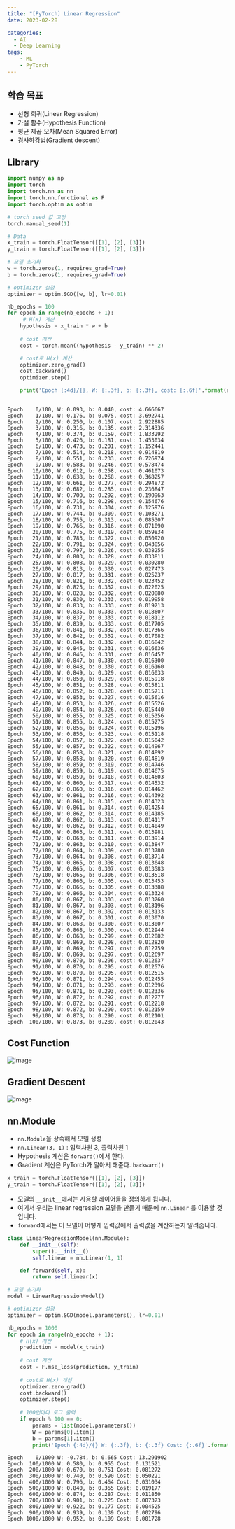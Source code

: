 ```yaml
---
title: "[PyTorch] Linear Regression"
date: 2023-02-28

categories:
  - AI
  - Deep Learning
tags:
    - ML
    - PyTorch
---
```


## 학습 목표
- 선형 회귀(Linear Regression)
- 가설 함수(Hypothesis Function)
- 평균 제곱 오차(Mean Squared Error)
- 경사하강법(Gradient descent)

## Library


```python
import numpy as np
import torch
import torch.nn as nn
import torch.nn.functional as F
import torch.optim as optim
```


```python
# torch seed 값 고정
torch.manual_seed(1)
```





```python
# Data
x_train = torch.FloatTensor([[1], [2], [3]])
y_train = torch.FloatTensor([[1], [2], [3]])

# 모델 초기화
w = torch.zeros(1, requires_grad=True)
b = torch.zeros(1, requires_grad=True)

# optimizer 설정
optimizer = optim.SGD([w, b], lr=0.01)

nb_epochs = 100
for epoch in range(nb_epochs + 1):
     # H(x) 계산
    hypothesis = x_train * w + b
    
    # cost 계산
    cost = torch.mean((hypothesis - y_train) ** 2)

    # cost로 H(x) 계산
    optimizer.zero_grad()
    cost.backward()
    optimizer.step()

    print('Epoch {:4d}/{}, W: {:.3f}, b: {:.3f}, cost: {:.6f}'.format(epoch, nb_epochs, w.item(), b.item(), cost.item()))
    
```

    Epoch    0/100, W: 0.093, b: 0.040, cost: 4.666667
    Epoch    1/100, W: 0.176, b: 0.075, cost: 3.692741
    Epoch    2/100, W: 0.250, b: 0.107, cost: 2.922885
    Epoch    3/100, W: 0.316, b: 0.135, cost: 2.314336
    Epoch    4/100, W: 0.374, b: 0.159, cost: 1.833292
    Epoch    5/100, W: 0.426, b: 0.181, cost: 1.453034
    Epoch    6/100, W: 0.473, b: 0.201, cost: 1.152441
    Epoch    7/100, W: 0.514, b: 0.218, cost: 0.914819
    Epoch    8/100, W: 0.551, b: 0.233, cost: 0.726974
    Epoch    9/100, W: 0.583, b: 0.246, cost: 0.578474
    Epoch   10/100, W: 0.612, b: 0.258, cost: 0.461073
    Epoch   11/100, W: 0.638, b: 0.268, cost: 0.368257
    Epoch   12/100, W: 0.661, b: 0.277, cost: 0.294872
    Epoch   13/100, W: 0.682, b: 0.285, cost: 0.236847
    Epoch   14/100, W: 0.700, b: 0.292, cost: 0.190963
    Epoch   15/100, W: 0.716, b: 0.298, cost: 0.154676
    Epoch   16/100, W: 0.731, b: 0.304, cost: 0.125976
    Epoch   17/100, W: 0.744, b: 0.309, cost: 0.103271
    Epoch   18/100, W: 0.755, b: 0.313, cost: 0.085307
    Epoch   19/100, W: 0.766, b: 0.316, cost: 0.071090
    Epoch   20/100, W: 0.775, b: 0.319, cost: 0.059834
    Epoch   21/100, W: 0.783, b: 0.322, cost: 0.050920
    Epoch   22/100, W: 0.791, b: 0.324, cost: 0.043856
    Epoch   23/100, W: 0.797, b: 0.326, cost: 0.038255
    Epoch   24/100, W: 0.803, b: 0.328, cost: 0.033811
    Epoch   25/100, W: 0.808, b: 0.329, cost: 0.030280
    Epoch   26/100, W: 0.813, b: 0.330, cost: 0.027473
    Epoch   27/100, W: 0.817, b: 0.331, cost: 0.025237
    Epoch   28/100, W: 0.821, b: 0.332, cost: 0.023452
    Epoch   29/100, W: 0.825, b: 0.332, cost: 0.022025
    Epoch   30/100, W: 0.828, b: 0.332, cost: 0.020880
    Epoch   31/100, W: 0.830, b: 0.333, cost: 0.019958
    Epoch   32/100, W: 0.833, b: 0.333, cost: 0.019213
    Epoch   33/100, W: 0.835, b: 0.333, cost: 0.018607
    Epoch   34/100, W: 0.837, b: 0.333, cost: 0.018112
    Epoch   35/100, W: 0.839, b: 0.333, cost: 0.017705
    Epoch   36/100, W: 0.841, b: 0.332, cost: 0.017366
    Epoch   37/100, W: 0.842, b: 0.332, cost: 0.017082
    Epoch   38/100, W: 0.844, b: 0.332, cost: 0.016842
    Epoch   39/100, W: 0.845, b: 0.331, cost: 0.016636
    Epoch   40/100, W: 0.846, b: 0.331, cost: 0.016457
    Epoch   41/100, W: 0.847, b: 0.330, cost: 0.016300
    Epoch   42/100, W: 0.848, b: 0.330, cost: 0.016160
    Epoch   43/100, W: 0.849, b: 0.329, cost: 0.016033
    Epoch   44/100, W: 0.850, b: 0.329, cost: 0.015918
    Epoch   45/100, W: 0.851, b: 0.328, cost: 0.015811
    Epoch   46/100, W: 0.852, b: 0.328, cost: 0.015711
    Epoch   47/100, W: 0.853, b: 0.327, cost: 0.015616
    Epoch   48/100, W: 0.853, b: 0.326, cost: 0.015526
    Epoch   49/100, W: 0.854, b: 0.326, cost: 0.015440
    Epoch   50/100, W: 0.855, b: 0.325, cost: 0.015356
    Epoch   51/100, W: 0.855, b: 0.324, cost: 0.015275
    Epoch   52/100, W: 0.856, b: 0.324, cost: 0.015196
    Epoch   53/100, W: 0.856, b: 0.323, cost: 0.015118
    Epoch   54/100, W: 0.857, b: 0.322, cost: 0.015042
    Epoch   55/100, W: 0.857, b: 0.322, cost: 0.014967
    Epoch   56/100, W: 0.858, b: 0.321, cost: 0.014892
    Epoch   57/100, W: 0.858, b: 0.320, cost: 0.014819
    Epoch   58/100, W: 0.859, b: 0.319, cost: 0.014746
    Epoch   59/100, W: 0.859, b: 0.319, cost: 0.014675
    Epoch   60/100, W: 0.859, b: 0.318, cost: 0.014603
    Epoch   61/100, W: 0.860, b: 0.317, cost: 0.014532
    Epoch   62/100, W: 0.860, b: 0.316, cost: 0.014462
    Epoch   63/100, W: 0.861, b: 0.316, cost: 0.014392
    Epoch   64/100, W: 0.861, b: 0.315, cost: 0.014323
    Epoch   65/100, W: 0.861, b: 0.314, cost: 0.014254
    Epoch   66/100, W: 0.862, b: 0.314, cost: 0.014185
    Epoch   67/100, W: 0.862, b: 0.313, cost: 0.014117
    Epoch   68/100, W: 0.862, b: 0.312, cost: 0.014049
    Epoch   69/100, W: 0.863, b: 0.311, cost: 0.013981
    Epoch   70/100, W: 0.863, b: 0.311, cost: 0.013914
    Epoch   71/100, W: 0.863, b: 0.310, cost: 0.013847
    Epoch   72/100, W: 0.864, b: 0.309, cost: 0.013780
    Epoch   73/100, W: 0.864, b: 0.308, cost: 0.013714
    Epoch   74/100, W: 0.865, b: 0.308, cost: 0.013648
    Epoch   75/100, W: 0.865, b: 0.307, cost: 0.013583
    Epoch   76/100, W: 0.865, b: 0.306, cost: 0.013518
    Epoch   77/100, W: 0.866, b: 0.305, cost: 0.013453
    Epoch   78/100, W: 0.866, b: 0.305, cost: 0.013388
    Epoch   79/100, W: 0.866, b: 0.304, cost: 0.013324
    Epoch   80/100, W: 0.867, b: 0.303, cost: 0.013260
    Epoch   81/100, W: 0.867, b: 0.303, cost: 0.013196
    Epoch   82/100, W: 0.867, b: 0.302, cost: 0.013133
    Epoch   83/100, W: 0.867, b: 0.301, cost: 0.013070
    Epoch   84/100, W: 0.868, b: 0.300, cost: 0.013007
    Epoch   85/100, W: 0.868, b: 0.300, cost: 0.012944
    Epoch   86/100, W: 0.868, b: 0.299, cost: 0.012882
    Epoch   87/100, W: 0.869, b: 0.298, cost: 0.012820
    Epoch   88/100, W: 0.869, b: 0.297, cost: 0.012759
    Epoch   89/100, W: 0.869, b: 0.297, cost: 0.012697
    Epoch   90/100, W: 0.870, b: 0.296, cost: 0.012637
    Epoch   91/100, W: 0.870, b: 0.295, cost: 0.012576
    Epoch   92/100, W: 0.870, b: 0.295, cost: 0.012515
    Epoch   93/100, W: 0.871, b: 0.294, cost: 0.012455
    Epoch   94/100, W: 0.871, b: 0.293, cost: 0.012396
    Epoch   95/100, W: 0.871, b: 0.293, cost: 0.012336
    Epoch   96/100, W: 0.872, b: 0.292, cost: 0.012277
    Epoch   97/100, W: 0.872, b: 0.291, cost: 0.012218
    Epoch   98/100, W: 0.872, b: 0.290, cost: 0.012159
    Epoch   99/100, W: 0.873, b: 0.290, cost: 0.012101
    Epoch  100/100, W: 0.873, b: 0.289, cost: 0.012043
    

## Cost Function
![image](https://user-images.githubusercontent.com/100760303/221807071-a45af6d7-978f-44ec-97ab-affeef568503.png)


## Gradient Descent
![image](https://user-images.githubusercontent.com/100760303/221806905-d64d9547-7e22-46aa-9b3e-a0a217864712.png)


## nn.Module
- `nn.Module`을 상속해서 모델 생성
- `nn.Linear(3, 1)` : 입력차원 3, 출력차원 1
- Hypothesis 계산은 `forward()`에서 한다.
- Gradient 계산은 PyTorch가 알아서 해준다. `backward()`


```python
x_train = torch.FloatTensor([[1], [2], [3]])
y_train = torch.FloatTensor([[1], [2], [3]])
```

- 모델의 `__init__`에서는 사용할 레이어들을 정의하게 됩니다.
- 여기서 우리는 linear regression 모델을 만들기 때문에 `nn.Linear` 를 이용할 것입니다.
- `forwar`d에서는 이 모델이 어떻게 입력값에서 출력값을 계산하는지 알려줍니다.


```python
class LinearRegressionModel(nn.Module):
    def __init__(self):
        super().__init__()
        self.linear = nn.Linear(1, 1)

    def forward(self, x):
        return self.linear(x)
```


```python
# 모델 초기화
model = LinearRegressionModel()

# optimizer 설정
optimizer = optim.SGD(model.parameters(), lr=0.01)

nb_epochs = 1000
for epoch in range(nb_epochs + 1):
    # H(x) 계산
    prediction = model(x_train)
    
    # cost 계산
    cost = F.mse_loss(prediction, y_train)
    
    # cost로 H(x) 개선
    optimizer.zero_grad()
    cost.backward()
    optimizer.step()
    
    # 100번마다 로그 출력
    if epoch % 100 == 0:
        params = list(model.parameters())
        W = params[0].item()
        b = params[1].item()
        print('Epoch {:4d}/{} W: {:.3f}, b: {:.3f} Cost: {:.6f}'.format(epoch, nb_epochs, W, b, cost.item()))
```

    Epoch    0/1000 W: -0.784, b: 0.665 Cost: 13.291902
    Epoch  100/1000 W: 0.580, b: 0.955 Cost: 0.131521
    Epoch  200/1000 W: 0.670, b: 0.751 Cost: 0.081272
    Epoch  300/1000 W: 0.740, b: 0.590 Cost: 0.050221
    Epoch  400/1000 W: 0.796, b: 0.464 Cost: 0.031034
    Epoch  500/1000 W: 0.840, b: 0.365 Cost: 0.019177
    Epoch  600/1000 W: 0.874, b: 0.287 Cost: 0.011850
    Epoch  700/1000 W: 0.901, b: 0.225 Cost: 0.007323
    Epoch  800/1000 W: 0.922, b: 0.177 Cost: 0.004525
    Epoch  900/1000 W: 0.939, b: 0.139 Cost: 0.002796
    Epoch 1000/1000 W: 0.952, b: 0.109 Cost: 0.001728

